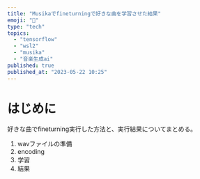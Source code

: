 ```yaml
---
title: "Musikaでfineturningで好きな曲を学習させた結果"
emoji: "📌"
type: "tech"
topics:
  - "tensorflow"
  - "wsl2"
  - "musika"
  - "音楽生成ai"
published: true
published_at: "2023-05-22 10:25"
---
```

# はじめに
好きな曲でfineturning実行した方法と、実行結果についてまとめる。

1. wavファイルの準備
2. encoding
3. 学習
4. 結果